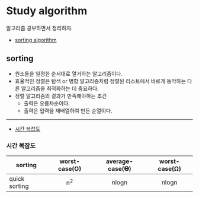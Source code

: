 # Study algorithm
알고리즘 공부하면서 정리하자.
- [sorting algorithm](#sorting)

## sorting
- 원소들을 일정한 순서대로 열거하는 알고리즘이다.
- 효율적인 정렬은 탐색 or 병합 알고리즘처럼 정렬된 리스트에서 바르게 동작하는 다른 알고리즘을 최적화하는 데 중요하다.
- 정렬 알고리즘의 결과가 만족해야하는 조건
	- 출력은 오름차순이다.
	- 출력은 입력을 재배열하여 만든 순열이다.
---
- [시간 복잡도](#시간-복잡도)

### 시간 복잡도
|sorting|worst-case(O)|average-case(𝚯)|worst-case(Ω)|
|----------------|:--------:|:--------:|:--------:|
|quick sorting|n<sup>2</sup>|nlogn|nlogn|
